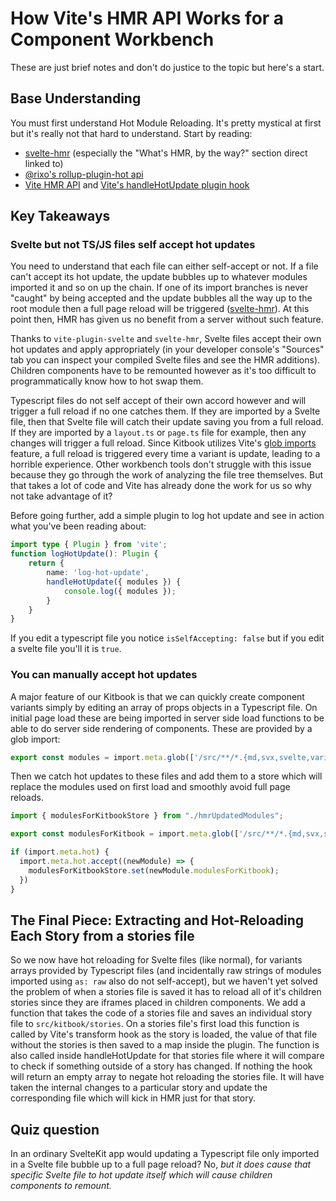 # How Vite's HMR API Works for a Component Workbench

These are just brief notes and don't do justice to the topic but here's a start.

## Base Understanding

You must first understand Hot Module Reloading. It's pretty mystical at first but it's really not that hard to understand. Start by reading:
- [svelte-hmr](https://github.com/sveltejs/svelte-hmr/tree/master/packages/svelte-hmr#whats-hmr-by-the-way) (especially the "What's HMR, by the way?" section direct linked to)
- [@rixo's rollup-plugin-hot api](https://github.com/rixo/rollup-plugin-hot#the-hot-api)
- [Vite HMR API](https://vitejs.dev/guide/api-hmr.html) and [Vite's handleHotUpdate plugin hook](https://vitejs.dev/guide/api-plugin.html#handlehotupdate)

## Key Takeaways

### Svelte but not TS/JS files self accept hot updates

You need to understand that each file can either self-accept or not. If a file can't accept its hot update, the update bubbles up to whatever modules imported it and so on up the chain. If one of its import branches is never "caught" by being accepted and the update bubbles all the way up to the root module then a full page reload will be triggered ([svelte-hmr](https://github.com/sveltejs/svelte-hmr/tree/master/packages/svelte-hmr#whats-hmr-by-the-way)). At this point then, HMR has given us no benefit from a server without such feature. 

Thanks to `vite-plugin-svelte` and `svelte-hmr`, Svelte files accept their own hot updates and apply appropriately (in your developer console's "Sources" tab you can inspect your compiled Svelte files and see the HMR additions). Children components have to be remounted however as it's too difficult to programmatically know how to hot swap them.

Typescript files do not self accept of their own accord however and will trigger a full reload if no one catches them. If they are imported by a Svelte file, then that Svelte file will catch their update saving you from a full reload. If they are imported by a `layout.ts` or `page.ts` file for example, then any changes will trigger a full reload. Since Kitbook utilizes Vite's [glob imports](https://vitejs.dev/guide/features.html#glob-import) feature, a full reload is triggered every time a variant is update, leading to a horrible experience. Other workbench tools don't struggle with this issue because they go through the work of analyzing the file tree themselves. But that takes a lot of code and Vite has already done the work for us so why not take advantage of it?

Before going further, add a simple plugin to log hot update and see in action what you've been reading about:

```ts title="vite.config.js"
import type { Plugin } from 'vite';
function logHotUpdate(): Plugin {
	return {
		name: 'log-hot-update',
		handleHotUpdate({ modules }) {
			console.log({ modules });
		}
	}
}
```

If you edit a typescript file you notice `isSelfAccepting: false` but if you edit a svelte file you'll it is `true`.

### You can manually accept hot updates

A major feature of our Kitbook is that we can quickly create component variants simply by editing an array of props objects in a Typescript file. On initial page load these are being imported in server side load functions to be able to do server side rendering of components. These are provided by a glob import:

```ts title="moduleGlobImport.ts"
export const modules = import.meta.glob(['/src/**/*.{md,svx,svelte,variants.ts}', '/README.md']);
```

Then we catch hot updates to these files and add them to a store which will replace the modules used on first load and smoothly avoid full page reloads.

```ts title="moduleGlobImport.ts" {1,5-9}
import { modulesForKitbookStore } from "./hmrUpdatedModules";

export const modulesForKitbook = import.meta.glob(['/src/**/*.{md,svx,svelte,variants.ts}', '/README.md']);

if (import.meta.hot) {
  import.meta.hot.accept((newModule) => {
    modulesForKitbookStore.set(newModule.modulesForKitbook);
  })
}
```

## The Final Piece: Extracting and Hot-Reloading Each Story from a stories file

So we now have hot reloading for Svelte files (like normal), for variants arrays provided by Typescript files (and incidentally raw strings of modules imported using `as: raw` also do not self-accept), but we haven't yet solved the problem of when a stories file is saved it has to reload all of it's children stories since they are iframes placed in children components. We add a function that takes the code of a stories file and saves an individual story file to `src/kitbook/stories`. On a stories file's first load this function is called by Vite's transform hook as the story is loaded, the value of that file without the stories is then saved to a map inside the plugin. The function is also called inside handleHotUpdate for that stories file where it will compare to check if something outside of a story has changed. If nothing the hook will return an empty array to negate hot reloading the stories file. It will have taken the internal changes to a particular story and update the corresponding file which will kick in HMR just for that story.

## Quiz question

In an ordinary SvelteKit app would updating a Typescript file only imported in a Svelte file bubble up to a full page reload? No, *but it does cause that specific Svelte file to hot update itself which will cause children components to remount.*